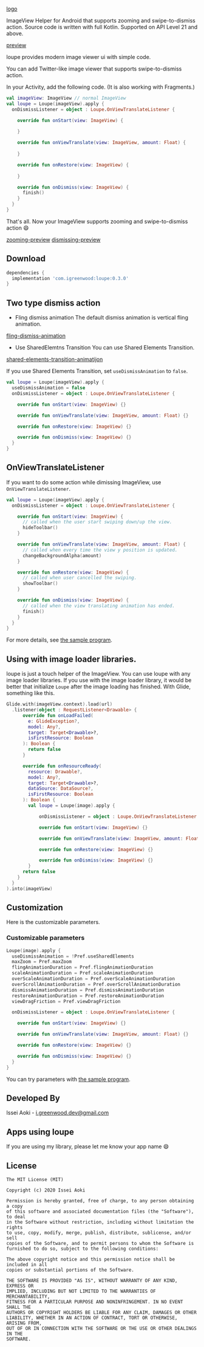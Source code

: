 [logo](logo-url)

ImageView Helper for Android that supports zooming and swipe-to-dismiss action.
Source code is written with full Kotlin. Supported on API Level 21 and above.

[preview](preview-url)

loupe provides modern image viewer ui with simple code.

You can add Twitter-like image viewer that supports swipe-to-dismiss action.

In your Activity, add the following code. (It is also working with Fragments.)
```kotlin
val imageView: ImageView // normal ImageView
val loupe = Loupe(imageView).apply {
  onDismissListener = object : Loupe.OnViewTranslateListener {

    override fun onStart(view: ImageView) {
      
    }

    override fun onViewTranslate(view: ImageView, amount: Float) {
      
    }

    override fun onRestore(view: ImageView) {
      
    }

    override fun onDismiss(view: ImageView) {
      finish()
    }
  }
}
```
That's all. Now your ImageView supports zooming and swipe-to-dismiss action :smile:

[zooming-preview](zooming-preview-url)
[dismissing-preview](dismissing-preview-url)

## Download
```groovy
dependencies {
  implementation 'com.igreenwood:loupe:0.3.0'
}
```

## Two type dismiss action

- Fling dismiss animation
The default dismiss animation is vertical fling animation.

[fling-dismiss-animation](fling-dismiss-animation-url)

- Use SharedElemtns Transition
You can use Shared Elements Transition.

[shared-elements-transition-animatijon](shared-elements-transition-animation-url)

If you use Shared Elements Transition, set `useDismissAnimation` to `false`.

```kotlin
val loupe = Loupe(imageView).apply {
  useDismissAnimation = false
  onDismissListener = object : Loupe.OnViewTranslateListener {

    override fun onStart(view: ImageView) {}

    override fun onViewTranslate(view: ImageView, amount: Float) {}

    override fun onRestore(view: ImageView) {}

    override fun onDismiss(view: ImageView) {}
  }
}
```

## OnViewTranslateListener
If you want to do some action while dimissing ImageView, use `OnViewTranslateListener`.

```kotlin
val loupe = Loupe(imageView).apply {
  onDismissListener = object : Loupe.OnViewTranslateListener {

    override fun onStart(view: ImageView) {
      // called when the user start swiping down/up the view.
      hideToolbar()
    }

    override fun onViewTranslate(view: ImageView, amount: Float) {
      // called when every time the view y position is updated.
      changeBackgroundAlpha(amount)
    }

    override fun onRestore(view: ImageView) {
      // called when user cancelled the swiping.
      showToolbar()
    }

    override fun onDismiss(view: ImageView) {
      // called when the view translating animation has ended.
      finish()
    }
  }
}
```
For more details, see [the sample program](https://github.com/igreenwood/loupe/tree/master/loupe-sample).

## Using with image loader libraries.
loupe is just a touch helper of the ImageView.
You can use loupe with any image loader libraries.
If you use with the image loader library, it would be better that initialize `Loupe` after the image loading has finished.
With Glide, something like this.

```kotlin
Glide.with(imageView.context).load(url)
  .listener(object : RequestListener<Drawable> {
      override fun onLoadFailed(
        e: GlideException?,
        model: Any?,
        target: Target<Drawable>?,
        isFirstResource: Boolean
      ): Boolean {
        return false
      }

      override fun onResourceReady(
        resource: Drawable?,
        model: Any?,
        target: Target<Drawable>?,
        dataSource: DataSource?,
        isFirstResource: Boolean
      ): Boolean {
        val loupe = Loupe(image).apply {

            onDismissListener = object : Loupe.OnViewTranslateListener {

            override fun onStart(view: ImageView) {}

            override fun onViewTranslate(view: ImageView, amount: Float) {}

            override fun onRestore(view: ImageView) {}

            override fun onDismiss(view: ImageView) {}
        }
      return false
    }
  }
).into(imageView)
```

## Customization
Here is the customizable parameters.

### Customizable parameters
```kotlin
Loupe(image).apply {
  useDismissAnimation = !Pref.useSharedElements
  maxZoom = Pref.maxZoom
  flingAnimationDuration = Pref.flingAnimationDuration
  scaleAnimationDuration = Pref.scaleAnimationDuration
  overScaleAnimationDuration = Pref.overScaleAnimationDuration
  overScrollAnimationDuration = Pref.overScrollAnimationDuration
  dismissAnimationDuration = Pref.dismissAnimationDuration
  restoreAnimationDuration = Pref.restoreAnimationDuration
  viewDragFriction = Pref.viewDragFriction

  onDismissListener = object : Loupe.OnViewTranslateListener {

    override fun onStart(view: ImageView) {}

    override fun onViewTranslate(view: ImageView, amount: Float) {}

    override fun onRestore(view: ImageView) {}

    override fun onDismiss(view: ImageView) {}
  }
}
```
You can try parameters with [the sample program](https://github.com/igreenwood/loupe/tree/master/loupe-sample).

## Developed By
Issei Aoki - <i.greenwood.dev@gmail.com>

## Apps using loupe
If you are using my library, please let me know your app name :smile:

## License
```
The MIT License (MIT)

Copyright (c) 2020 Issei Aoki

Permission is hereby granted, free of charge, to any person obtaining a copy
of this software and associated documentation files (the "Software"), to deal
in the Software without restriction, including without limitation the rights
to use, copy, modify, merge, publish, distribute, sublicense, and/or sell
copies of the Software, and to permit persons to whom the Software is
furnished to do so, subject to the following conditions:

The above copyright notice and this permission notice shall be included in all
copies or substantial portions of the Software.

THE SOFTWARE IS PROVIDED "AS IS", WITHOUT WARRANTY OF ANY KIND, EXPRESS OR
IMPLIED, INCLUDING BUT NOT LIMITED TO THE WARRANTIES OF MERCHANTABILITY,
FITNESS FOR A PARTICULAR PURPOSE AND NONINFRINGEMENT. IN NO EVENT SHALL THE
AUTHORS OR COPYRIGHT HOLDERS BE LIABLE FOR ANY CLAIM, DAMAGES OR OTHER
LIABILITY, WHETHER IN AN ACTION OF CONTRACT, TORT OR OTHERWISE, ARISING FROM,
OUT OF OR IN CONNECTION WITH THE SOFTWARE OR THE USE OR OTHER DEALINGS IN THE
SOFTWARE.
```
